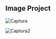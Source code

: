 ## Image Project
![Captura](https://i.imgur.com/CrJb0bO.jpg)

![Captura2](https://i.imgur.com/gagQLRZ.jpg)